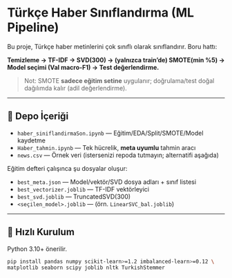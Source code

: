 # Türkçe Haber Sınıflandırma (ML Pipeline)

Bu proje, Türkçe haber metinlerini çok sınıflı olarak sınıflandırır. Boru hattı:

**Temizleme → TF-IDF → SVD(300) → (yalnızca train’de) SMOTE(min %5) → Model seçimi (Val macro-F1) → Test değerlendirme.**

> Not: SMOTE **sadece eğitim setine** uygulanır; doğrulama/test doğal dağılımda kalır (adil değerlendirme).

---

## 📁 Depo İçeriği

- `haber_siniflandirmaSon.ipynb` — Eğitim/EDA/Split/SMOTE/Model kaydetme
- `Haber_tahmin.ipynb` — Tek hücrelik, **meta uyumlu** tahmin aracı
- `news.csv` — Örnek veri (istersenizi repoda tutmayın; alternatifi aşağıda)

Eğitim defteri çalışınca şu dosyalar oluşur:
- `best_meta.json` — Model/vektör/SVD dosya adları + sınıf listesi
- `best_vectorizer.joblib` — TF-IDF vektörleyici
- `best_svd.joblib` — TruncatedSVD(300)
- `<seçilen_model>.joblib` — (örn. `LinearSVC_bal.joblib`)

---

## 🚀 Hızlı Kurulum 

Python 3.10+ önerilir.

```bash
pip install pandas numpy scikit-learn>=1.2 imbalanced-learn>=0.12 \
matplotlib seaborn scipy joblib nltk TurkishStemmer
